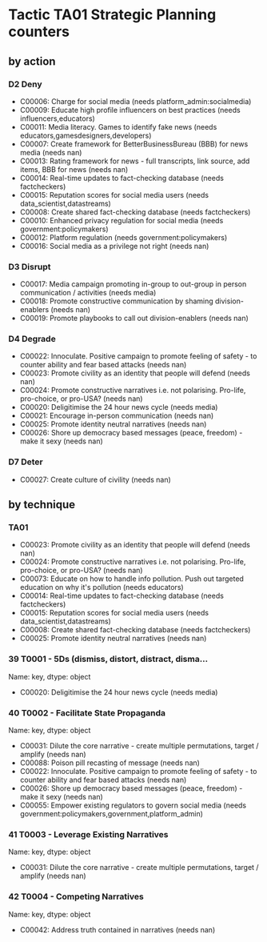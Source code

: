 # Tactic TA01 Strategic Planning counters

## by action


### D2 Deny
* C00006: Charge for social media (needs platform_admin:socialmedia)
* C00009: Educate high profile influencers on best practices (needs influencers,educators)
* C00011: Media literacy. Games to identify fake news (needs educators,gamesdesigners,developers)
* C00007: Create framework for BetterBusinessBureau (BBB) for news media (needs nan)
* C00013: Rating framework for news - full transcripts, link source, add items, BBB for news (needs nan)
* C00014: Real-time updates to fact-checking database (needs factcheckers)
* C00015: Reputation scores for social media users (needs data_scientist,datastreams)
* C00008: Create shared fact-checking database (needs factcheckers)
* C00010: Enhanced privacy regulation for social media (needs government:policymakers)
* C00012: Platform regulation (needs government:policymakers)
* C00016: Social media as a privilege not right (needs nan)

### D3 Disrupt
* C00017: Media campaign promoting in-group to out-group in person communication / activities (needs media)
* C00018: Promote constructive communication by shaming division-enablers (needs nan)
* C00019: Promote playbooks to call out division-enablers (needs nan)

### D4 Degrade
* C00022: Innoculate. Positive campaign to promote feeling of safety - to counter ability and fear based attacks (needs nan)
* C00023: Promote civility as an identity that people will defend (needs nan)
* C00024: Promote constructive narratives i.e. not polarising.  Pro-life, pro-choice, or pro-USA? (needs nan)
* C00020: Deligitimise the 24 hour news cycle (needs media)
* C00021: Encourage in-person communication (needs nan)
* C00025: Promote identity neutral narratives (needs nan)
* C00026: Shore up democracy based messages (peace, freedom) - make it sexy (needs nan)

### D7 Deter
* C00027: Create culture of civility (needs nan)

## by technique


### TA01
* C00023: Promote civility as an identity that people will defend (needs nan)
* C00024: Promote constructive narratives i.e. not polarising.  Pro-life, pro-choice, or pro-USA? (needs nan)
* C00073: Educate on how to handle info pollution. Push out targeted education on why it's pollution (needs educators)
* C00014: Real-time updates to fact-checking database (needs factcheckers)
* C00015: Reputation scores for social media users (needs data_scientist,datastreams)
* C00008: Create shared fact-checking database (needs factcheckers)
* C00025: Promote identity neutral narratives (needs nan)

### 39    T0001 - 5Ds (dismiss, distort, distract, disma...
Name: key, dtype: object
* C00020: Deligitimise the 24 hour news cycle (needs media)

### 40    T0002 - Facilitate State Propaganda
Name: key, dtype: object
* C00031: Dilute the core narrative - create multiple permutations, target / amplify (needs nan)
* C00088: Poison pill recasting of message (needs nan)
* C00022: Innoculate. Positive campaign to promote feeling of safety - to counter ability and fear based attacks (needs nan)
* C00026: Shore up democracy based messages (peace, freedom) - make it sexy (needs nan)
* C00055: Empower existing regulators to govern social media (needs government:policymakers,government,platform_admin)

### 41    T0003 - Leverage Existing Narratives
Name: key, dtype: object
* C00031: Dilute the core narrative - create multiple permutations, target / amplify (needs nan)

### 42    T0004 - Competing Narratives
Name: key, dtype: object
* C00042: Address truth contained in narratives (needs nan)
